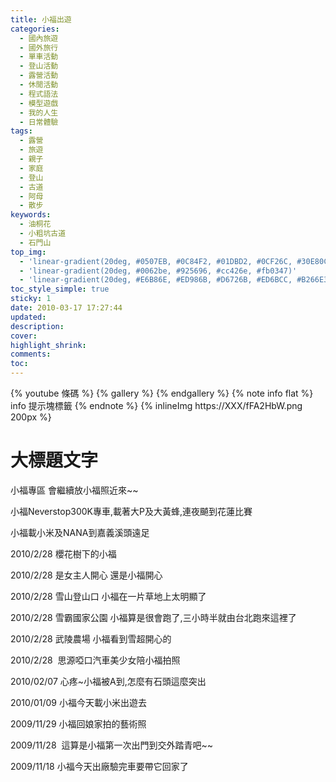 ```yaml
---
title: 小福出遊
categories:
  - 國內旅遊
  - 國外旅行
  - 單車活動
  - 登山活動
  - 露營活動
  - 休閒活動
  - 程式語法
  - 模型遊戲
  - 我的人生
  - 日常體驗
tags:
  - 露營
  - 旅遊
  - 親子
  - 家庭
  - 登山
  - 古道
  - 阿母
  - 散步
keywords:
  - 油桐花
  - 小粗坑古道
  - 石門山
top_img:
  - 'linear-gradient(20deg, #0507EB, #0C84F2, #01DBD2, #0CF26C, #30E80C)'
  - 'linear-gradient(20deg, #0062be, #925696, #cc426e, #fb0347)'
  - 'linear-gradient(20deg, #E6B86E, #ED986B, #D6726B, #ED6BCC, #B266E3)'
toc_style_simple: true
sticky: 1
date: 2010-03-17 17:27:44
updated:
description:
cover:
highlight_shrink:
comments:
toc:
---
```


{% youtube 條碼 %}
{% gallery %}
{% endgallery %}
{% note info flat %}
info 提示塊標籤
{% endnote %}
{% inlineImg https://XXX/fFA2HbW.png 200px %}

# 大標題文字

小福專區 會繼續放小福照近來~~

小福Neverstop300K專車,載著大P及大黃蜂,連夜飇到花蓮比賽



小福載小米及NANA到嘉義溪頭遠足



2010/2/28 櫻花樹下的小福




2010/2/28 是女主人開心 還是小福開心





2010/2/28 雪山登山口 小福在一片草地上太明顯了




2010/2/28 雪霸國家公園 小福算是很會跑了,三小時半就由台北跑來這裡了




2010/2/28 武陵農場 小福看到雪超開心的





2010/2/28  思源啞口汽車美少女陪小福拍照





2010/02/07 心疼~小福被A到,怎麼有石頭這麼突出




2010/01/09 小福今天載小米出遊去



2009/11/29 小福回娘家拍的藝術照




2009/11/28  這算是小福第一次出門到交外踏青吧~~



2009/11/18 小福今天出廠驗完車要帶它回家了
